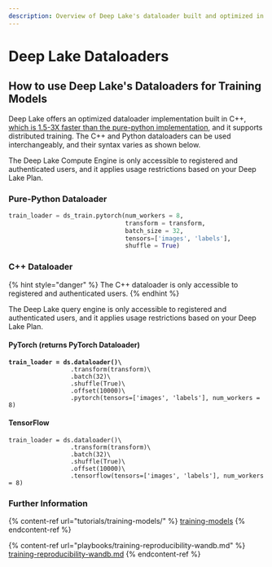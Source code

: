 ```yaml
---
description: Overview of Deep Lake's dataloader built and optimized in C++
---
```


# Deep Lake Dataloaders

## How to use Deep Lake's Dataloaders for Training Models

Deep Lake offers an optimized dataloader implementation built in C++, [which is 1.5-3X faster than the pure-python implementation](../../technical-details/best-practices/training-models-at-scale.md), and it supports distributed training. The C++ and Python dataloaders can be used interchangeably, and their syntax varies as shown below.&#x20;





The Deep Lake Compute Engine is only accessible to registered and authenticated users, and it applies usage restrictions based on your Deep Lake Plan.



### Pure-Python Dataloader

```python
train_loader = ds_train.pytorch(num_workers = 8,
                                transform = transform, 
                                batch_size = 32,
                                tensors=['images', 'labels'],
                                shuffle = True)
```

### C++ Dataloader

{% hint style="danger" %}
The C++ dataloader is only accessible to registered and authenticated users.
{% endhint %}

The Deep Lake query engine is only accessible to registered and authenticated users, and it applies usage restrictions based on your Deep Lake Plan.

#### PyTorch (returns PyTorch Dataloader)

<pre class="language-python"><code class="lang-python"><strong>train_loader = ds.dataloader()\
</strong>                 .transform(transform)\
                 .batch(32)\
                 .shuffle(True)\
                 .offset(10000)\
                 .pytorch(tensors=['images', 'labels'], num_workers = 8)
</code></pre>

#### TensorFlow

```
train_loader = ds.dataloader()\
                 .transform(transform)\
                 .batch(32)\
                 .shuffle(True)\
                 .offset(10000)\
                 .tensorflow(tensors=['images', 'labels'], num_workers = 8)
```

### Further Information

{% content-ref url="tutorials/training-models/" %}
[training-models](tutorials/training-models/)
{% endcontent-ref %}

{% content-ref url="playbooks/training-reproducibility-wandb.md" %}
[training-reproducibility-wandb.md](playbooks/training-reproducibility-wandb.md)
{% endcontent-ref %}
